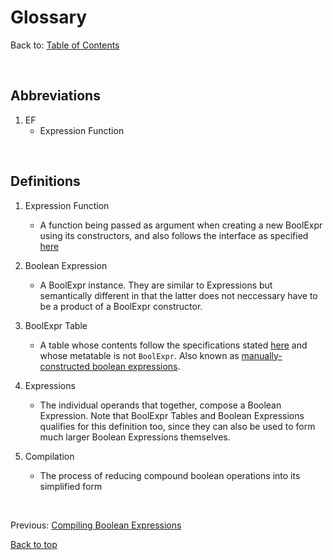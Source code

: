 # Glossary

Back to: [Table of Contents](index.md)

<br/>

## Abbreviations

1. EF
    - Expression Function

<br/>

## Definitions

1. Expression Function
    - A function being passed as argument when creating a new BoolExpr using its constructors, and also follows the interface as specified [here](0_api-reference.md/#interface)

2. Boolean Expression
    - A BoolExpr instance. They are similar to Expressions but semantically different in that the latter does not neccessary have to be a product of a BoolExpr constructor.

3. BoolExpr Table
    - A table whose contents follow the specifications stated [here](0_api-reference.md/#interface) and whose metatable is not ```BoolExpr```. Also known as [manually-constructed boolean expressions](0_api-reference.md/#interface).

4. Expressions
    - The individual operands that together, compose a Boolean Expression. Note that BoolExpr Tables and Boolean Expressions qualifies for this definition too, since they can also be used to form much larger Boolean Expressions themselves.

5. Compilation
    - The process of reducing compound boolean operations into its simplified form

<br/>

Previous: [Compiling Boolean Expressions](5_compiling-expressions.md)

[Back to top](#glossary)
